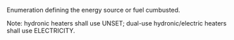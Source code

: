 Enumeration defining the energy source or fuel cumbusted.

Note: hydronic heaters shall use UNSET; dual-use hydronic/electric heaters shall use ELECTRICITY.
